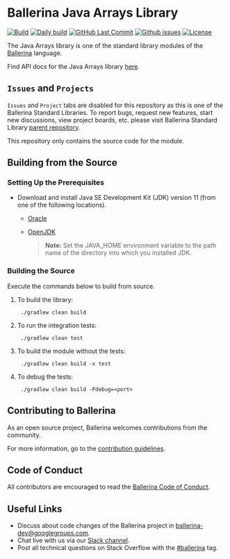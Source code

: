 Ballerina Java Arrays Library
===================

  [![Build](https://github.com/ballerina-platform/module-ballerina-java.arrays/workflows/Build/badge.svg)](https://github.com/ballerina-platform/module-ballerina-java.arrays/actions?query=workflow%3ABuild)
  [![Daily build](https://github.com/ballerina-platform/module-ballerina-java.arrays/workflows/Daily%20build/badge.svg)](https://github.com/ballerina-platform/module-ballerina-java.arrays/actions?query=workflow%3A%22Daily+build%22)
  [![GitHub Last Commit](https://img.shields.io/github/last-commit/ballerina-platform/module-ballerina-java.arrays.svg)](https://github.com/ballerina-platform/module-ballerina-java.arrays/commits/master)
  [![Github issues](https://img.shields.io/github/issues/ballerina-platform/ballerina-standard-library/module/java.arrays.svg?label=Open%20Issues)](https://github.com/ballerina-platform/ballerina-standard-library/labels/module%2Fjava.arrays)
  [![License](https://img.shields.io/badge/License-Apache%202.0-blue.svg)](https://opensource.org/licenses/Apache-2.0)

The Java Arrays library is one of the standard library modules of the<a target="_blank" href="https://ballerina.io/"> Ballerina</a> language.

Find API docs for the Java Arrays library [here](https://ballerina.io/swan-lake/learn/api-docs/ballerina/java.arrays/functions.html).

## `Issues` and `Projects` 

`Issues` and `Project` tabs are disabled for this repository as this is one of the Ballerina Standard Libraries. To report bugs, request new features, start new discussions, view project boards, etc. please visit Ballerina Standard Library [parent repository](https://github.com/ballerina-platform/ballerina-standard-library). 

This repository only contains the source code for the module.

## Building from the Source

### Setting Up the Prerequisites

* Download and install Java SE Development Kit (JDK) version 11 (from one of the following locations).

   * [Oracle](https://www.oracle.com/java/technologies/javase-jdk11-downloads.html)
   
   * [OpenJDK](https://adoptopenjdk.net/)
   
        > **Note:** Set the JAVA_HOME environment variable to the path name of the directory into which you installed JDK.

### Building the Source

Execute the commands below to build from source.

1. To build the library:
        
        ./gradlew clean build

1. To run the integration tests:

        ./gradlew clean test

1. To build the module without the tests:

        ./gradlew clean build -x test

1. To debug the tests:

        ./gradlew clean build -Pdebug=<port>

## Contributing to Ballerina

As an open source project, Ballerina welcomes contributions from the community. 

For more information, go to the [contribution guidelines](https://github.com/ballerina-platform/ballerina-lang/blob/master/CONTRIBUTING.md).

## Code of Conduct

All contributors are encouraged to read the [Ballerina Code of Conduct](https://ballerina.io/code-of-conduct).

## Useful Links

* Discuss about code changes of the Ballerina project in [ballerina-dev@googlegroups.com](mailto:ballerina-dev@googlegroups.com).
* Chat live with us via our [Slack channel](https://ballerina.io/community/slack/).
* Post all technical questions on Stack Overflow with the [#ballerina](https://stackoverflow.com/questions/tagged/ballerina) tag.
